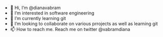 - 👋 Hi, I’m @dianavabram
- 👀 I’m interested in software engineering
- 🌱 I’m currently learning git
- 💞️ I’m looking to collaborate on various prrojects as well as learning git
- 📫 How to reach me. Reach me on twitter @vabramdiana

<!---
dianavabram/dianavabram is a ✨ special ✨ repository because its `README.md` (this file) appears on your GitHub profile.
You can click the Preview link to take a look at your changes.
--->
